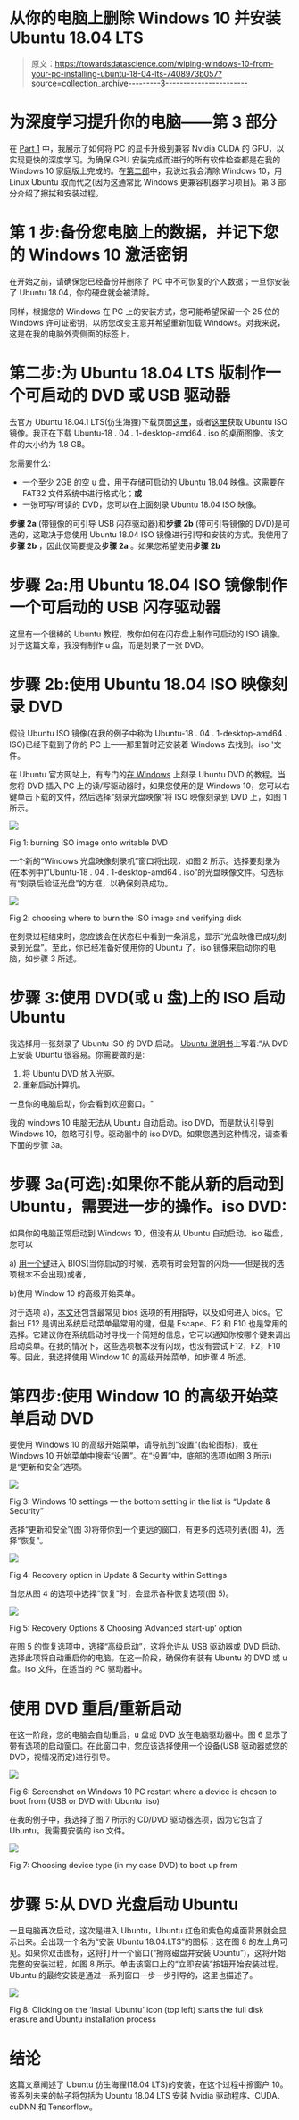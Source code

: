 # 从你的电脑上删除 Windows 10 并安装 Ubuntu 18.04 LTS

> 原文：<https://towardsdatascience.com/wiping-windows-10-from-your-pc-installing-ubuntu-18-04-lts-7408973b057?source=collection_archive---------3----------------------->

# 为深度学习提升你的电脑——第 3 部分

在 [Part 1](/pimp-up-your-pc-for-machine-learning-d11f68c2815) 中，我展示了如何将 PC 的显卡升级到兼容 Nvidia CUDA 的 GPU，以实现更快的深度学习。为确保 GPU 安装完成而进行的所有软件检查都是在我的 Windows 10 家庭版上完成的。在[第二部](/installing-tensorflow-with-cuda-cudnn-and-gpu-support-on-windows-10-60693e46e781)中，我说过我会清除 Windows 10，用 Linux Ubuntu 取而代之(因为这通常比 Windows 更兼容机器学习项目)。第 3 部分介绍了擦拭和安装过程。

# 第 1 步:备份您电脑上的数据，并记下您的 Windows 10 激活密钥

在开始之前，请确保您已经备份并删除了 PC 中不可恢复的个人数据；一旦你安装了 Ubuntu 18.04，你的硬盘就会被清除。

同样，根据您的 Windows 在 PC 上的安装方式，您可能希望保留一个 25 位的 Windows 许可证密钥，以防您改变主意并希望重新加载 Windows。对我来说，这是在我的电脑外壳侧面的标签上。

# 第二步:为 Ubuntu 18.04 LTS 版制作一个可启动的 DVD 或 USB 驱动器

去官方 Ubuntu 18.04.1 LTS(仿生海狸)下载页面[这里](http://releases.ubuntu.com/18.04/)，或者[这里](https://www.ubuntu.com/download/desktop)获取 Ubuntu ISO 镜像。我正在下载 Ubuntu-18 . 04 . 1-desktop-amd64 . iso 的桌面图像。该文件的大小约为 1.8 GB。

您需要什么:

*   一个至少 2GB 的空 u 盘，用于存储可启动的 Ubuntu 18.04 映像。这需要在 FAT32 文件系统中进行格式化；**或**
*   一张可写/可读的 DVD，您可以在上面刻录 Ubuntu 18.04 ISO 映像。

**步骤 2a** (带镜像的可引导 USB 闪存驱动器)和**步骤 2b** (带可引导镜像的 DVD)是可选的，这取决于您使用 Ubuntu 18.04 ISO 镜像进行引导和安装的方式。我使用了**步骤 2b** ，因此仅简要提及**步骤 2a** 。如果您希望使用**步骤 2b**

# 步骤 2a:用 Ubuntu 18.04 ISO 镜像制作一个可启动的 USB 闪存驱动器

这里有一个很棒的 Ubuntu 教程，教你如何在闪存盘上制作可启动的 ISO 镜像。对于这篇文章，我没有制作 u 盘，而是刻录了一张 DVD。

# 步骤 2b:使用 Ubuntu 18.04 ISO 映像刻录 DVD

假设 Ubuntu ISO 镜像(在我的例子中称为 Ubuntu-18 . 04 . 1-desktop-amd64 . ISO)已经下载到了你的 PC 上——那里暂时还安装着 Windows 去找到。iso '文件。

在 Ubuntu 官方网站上，有专门的[在 Windows](https://tutorials.ubuntu.com/tutorial/tutorial-burn-a-dvd-on-windows#0) 上刻录 Ubuntu DVD 的教程。当您将 DVD 插入 PC 上的读/写驱动器时，如果您使用的是 Windows 10，您可以右键单击下载的文件，然后选择“刻录光盘映像”将 ISO 映像刻录到 DVD 上，如图 1 所示。

![](img/9cc48505882e2a935bc15d8225ba6f81.png)

Fig 1: burning ISO image onto writable DVD

一个新的“Windows 光盘映像刻录机”窗口将出现，如图 2 所示。选择要刻录为(在本例中)“Ubuntu-18 . 04 . 1-desktop-amd64 . iso”的光盘映像文件。勾选标有“刻录后验证光盘”的方框，以确保刻录成功。

![](img/f117a27b52ab25aa532c29322b3d2811.png)

Fig 2: choosing where to burn the ISO image and verifying disk

在刻录过程结束时，您应该会在状态栏中看到一条消息，显示“光盘映像已成功刻录到光盘”。至此，你已经准备好使用你的 Ubuntu 了。iso 镜像来启动你的电脑，如步骤 3 所述。

# 步骤 3:使用 DVD(或 u 盘)上的 ISO 启动 Ubuntu

我选择用一张刻录了 Ubuntu ISO 的 DVD 启动。 [Ubuntu 说明书](https://tutorials.ubuntu.com/tutorial/tutorial-install-ubuntu-desktop#2)上写着:“从 DVD 上安装 Ubuntu 很容易。你需要做的是:

1.  将 Ubuntu DVD 放入光驱。
2.  重新启动计算机。

一旦你的电脑启动，你会看到欢迎窗口。"

我的 windows 10 电脑无法从 Ubuntu 自动启动。iso DVD，而是默认引导到 Windows 10，忽略可引导。驱动器中的 iso DVD。如果您遇到这种情况，请查看下面的步骤 3a。

# 步骤 3a(可选):如果你不能从新的启动到 Ubuntu，需要进一步的操作。iso DVD:

如果你的电脑正常启动到 Windows 10，但没有从 Ubuntu 自动启动。iso 磁盘，您可以

a) [用一个键](https://www.tomshardware.co.uk/bios-keys-to-access-your-firmware,review-34479.html)进入 BIOS(当你启动的时候，选项有时会短暂的闪烁——但是我的选项根本不会出现)或者，

b)使用 Window 10 的高级开始菜单。

对于选项 a)，[本文](https://neosmart.net/wiki/booting-from-a-cd-or-dvd/)还包含最常见 bios 选项的有用指导，以及如何进入 bios。它指出 F12 是调出系统启动菜单最常用的键，但是 Escape、F2 和 F10 也是常用的选择。它建议你在系统启动时寻找一个简短的信息，它可以通知你按哪个键来调出启动菜单。在我的情况下，这些选项根本没有闪现，也没有尝试 F12，F2，F10 等。因此，我选择使用 Window 10 的高级开始菜单，如步骤 4 所述。

# 第四步:使用 Window 10 的高级开始菜单启动 DVD

要使用 Windows 10 的高级开始菜单，请导航到“设置”(齿轮图标)，或在 Windows 10 开始菜单中搜索“设置”。在“设置”中，底部的选项(如图 3 所示)是“更新和安全”选项。

![](img/4e68aa42cd190cd86c19badec082d04c.png)

Fig 3: Windows 10 settings — the bottom setting in the list is “Update & Security”

选择“更新和安全”(图 3)将带你到一个更远的窗口，有更多的选项列表(图 4)。选择“恢复”。

![](img/6373e465ea426f6644167e4e926190f4.png)

Fig 4: Recovery option in Update & Security within Settings

当您从图 4 的选项中选择“恢复”时，会显示各种恢复选项(图 5)。

![](img/f5017a81d1f9376fc34575217cdb6ae0.png)

Fig 5: Recovery Options & Choosing ‘Advanced start-up’ option

在图 5 的恢复选项中，选择“高级启动”，这将允许从 USB 驱动器或 DVD 启动。选择此项将自动重启你的电脑。在这一阶段，确保你有装有 Ubuntu 的 DVD 或 u 盘。iso 文件，在适当的 PC 驱动器中。

# 使用 DVD 重启/重新启动

在这一阶段，您的电脑会自动重启，u 盘或 DVD 放在电脑驱动器中。图 6 显示了带有选项的启动窗口。在此窗口中，您应该选择使用一个设备(USB 驱动器或您的 DVD，视情况而定)进行引导。

![](img/97e338011791abda2433eb72a6484bad.png)

Fig 6: Screenshot on Windows 10 PC restart where a device is chosen to boot from (USB or DVD with Ubuntu .iso)

在我的例子中，我选择了图 7 所示的 CD/DVD 驱动器选项，因为它包含了 Ubuntu。我需要安装的 iso 文件。

![](img/069a4d318bb61c1174d5127145c1b0e3.png)

Fig 7: Choosing device type (in my case DVD) to boot up from

# 步骤 5:从 DVD 光盘启动 Ubuntu

一旦电脑再次启动，这次是进入 Ubuntu，Ubuntu 红色和紫色的桌面背景就会显示出来。会出现一个名为“安装 Ubuntu 18.04.LTS”的图标；这在图 8 的左上角可见。如果你双击图标，这将打开一个窗口(“擦除磁盘并安装 Ubuntu”)，这将开始完整的安装过程，如图 8 所示。单击该窗口上的“立即安装”按钮开始安装过程。Ubuntu 的最终安装是通过一系列窗口一步一步引导的，这里也描述了。

![](img/2c057eb02326579d4279a2cb02dfdee6.png)

Fig 8: Clicking on the ‘Install Ubuntu’ icon (top left) starts the full disk erasure and Ubuntu installation process

# 结论

这篇文章阐述了 Ubuntu 仿生海狸(18.04 LTS)的安装，在这个过程中擦窗户 10。该系列未来的帖子将包括为 Ubuntu 18.04 LTS 安装 Nvidia 驱动程序、CUDA、cuDNN 和 Tensorflow。